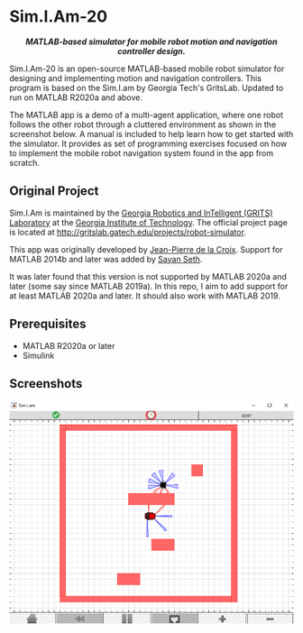 # Sim.I.Am-20

<p align="center"><b><i>MATLAB-based simulator for mobile robot motion and navigation controller design.</i></b></p>

Sim.I.Am-20 is an open-source MATLAB-based mobile robot simulator for designing and implementing motion and navigation controllers. This program is based on the Sim.I.am by Georgia Tech's GritsLab. Updated to run on MATLAB R2020a and above.

The MATLAB app is a demo of a multi-agent application, where one robot follows the other robot through a cluttered environment as shown in the screenshot below. A manual is included to help learn how to get started with the simulator. It provides as set of programming exercises focused on how to implement the mobile robot navigation system found in the app from scratch.

## Original Project

Sim.I.Am is maintained by the [Georgia Robotics and InTelligent (GRITS) Laboratory](http://www.gritslab.gatech.edu/) at the [Georgia Institute of Technology](http://www.gatech.edu/). The official project page is located at <http://gritslab.gatech.edu/projects/robot-simulator>.

This app was originally developed by [Jean-Pierre de la Croix](http://jpdelacroix.com/simiam/). Support for MATLAB 2014b and later was added by [Sayan Seth](github.com/SayanSeth).

It was later found that this version is not supported by MATLAB 2020a and later (some say since MATLAB 2019a). In this repo, I aim to add support for at least MATLAB 2020a and later. It should also work with MATLAB 2019.

## Prerequisites
* MATLAB R2020a or later
* Simulink

## Screenshots

![ScreenShot](https://raw.githubusercontent.com/SayanSeth/Sim.I.am/master/Screenshot.png)
